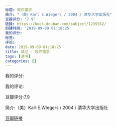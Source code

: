 ```yaml
---
标题: 软件需求
简介: "（美）Karl E.Wiegers / 2004 / 清华大学出版社"
豆瓣评分: '7.9'
链接: https://book.douban.com/subject/1239562/
创建时间: '2019-09-09 01:18:25'
我的评分:
标签:
评论:
date: 2019-09-09 01:18:25
title: 读过 - 软件需求
tags: [读书]
categories: []
---
```


我的评分:

我的评论:

豆瓣评分:7.9

简介:（美）Karl E.Wiegers / 2004 / 清华大学出版社

[豆瓣链接](https://book.douban.com/subject/1239562/)

